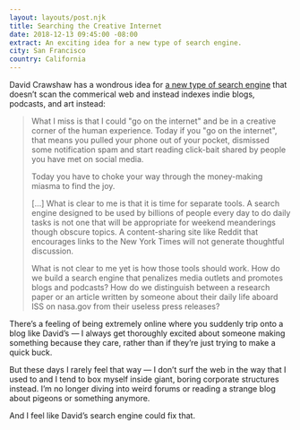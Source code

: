 ```yaml
---
layout: layouts/post.njk
title: Searching the Creative Internet
date: 2018-12-13 09:45:00 -08:00
extract: An exciting idea for a new type of search engine.
city: San Francisco
country: California
---
```


David Crawshaw has a wondrous idea for [a new type of search engine](https://crawshaw.io/blog/searching-the-creative-internet) that doesn’t scan the commerical web and instead indexes indie blogs, podcasts, and art instead:

> What I miss is that I could "go on the internet" and be in a creative corner of the human experience. Today if you "go on the internet", that means you pulled your phone out of your pocket, dismissed some notification spam and start reading click-bait shared by people you have met on social media.
>
> Today you have to choke your way through the money-making miasma to find the joy.
>
> [...] What is clear to me is that it is time for separate tools. A search engine designed to be used by billions of people every day to do daily tasks is not one that will be appropriate for weekend meanderings though obscure topics. A content-sharing site like Reddit that encourages links to the New York Times will not generate thoughtful discussion.
>
> What is not clear to me yet is how those tools should work. How do we build a search engine that penalizes media outlets and promotes blogs and podcasts? How do we distinguish between a research paper or an article written by someone about their daily life aboard ISS on nasa.gov from their useless press releases?

There’s a feeling of being extremely online where you suddenly trip onto a blog like David’s — I always get thoroughly excited about someone making something because they care, rather than if they’re just trying to make a quick buck.

But these days I rarely feel that way — I don’t surf the web in the way that I used to and I tend to box myself inside giant, boring corporate structures instead. I’m no longer diving into weird forums or reading a strange blog about pigeons or something anymore.

And I feel like David’s search engine could fix that.
